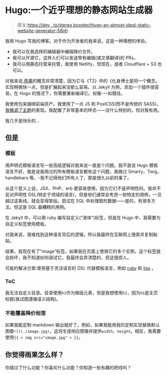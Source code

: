 # Hugo:一个近乎理想的静态网站生成器

> 原文:[https://dev . to/stereo booster/Hugo-an-almost-ideal-static-website-generator-58oh](https://dev.to/stereobooster/hugo-an-almost-ideal-static-website-generator-58oh)

我用 Hugo 写我的博客。对于作为开发者的我来说，这是一种理想的体验。

*   我可以在我选择的编辑器中编辑降价文件。
*   我可以开源它，这样人们可以发送带有编辑(或文章翻译)的 PRs。
*   我可以用静态托管来托管。我使用 Netlify，但现在，或者 Cloudflare + S3 也可以。

对我来说,[雨果](https://gohugo.io/)的概念非常清楚，因为它与《T2》中的《化身博士是同一个概念。实现稍微快一点，但是扩展起来没那么容易。以 Jekyll 为例，添加一个插件很容易。在 Hugo 的情况下，你需要重新编译它。权衡-一如既往。

我使用包来捆绑前端资产。我使用了一点 JS 和 PostCSS(而不是传统的 SASS)。[我微调了主题](https://dev.to/stereobooster/building-high-performance-hugo-theme-3b9)的表现。我配置了非常基本的样式——没什么特别的，但对我有用。

我几乎是快乐的...

## [](#but)但是

### [](#templates)模板

用声明式模板语言写一些高级逻辑对我来说一直是个问题。我不是说 Hugo 模板语言不好。我是说我用过的所有模板语言都有这个问题。我做过 Smarty，Twig，handlebars 等。-我不记得他们所有人了，那是很久以前的事了。

从这个意义上说，JSX、PHP、erb 更容易使用，因为它们不是声明性的。我并不反对声明性 DSL(特定于领域的语言)，但是他们通常会考虑一些特定的用例，一旦越过这条线，就会变得笨拙。尝试在 SQL 中处理图形数据——是的，有很多方法，但这是 SQL 最糟糕的用例。

在 Jekyll 中，可以用 ruby 编写自定义(“液体”)标签，但是在 Hugo 中，我需要为自定义标签使用模板。

对我来说，很难找到这种语言背后的逻辑，所以我最终在互联网上搜索并复制粘贴。

结果，我现在有了“image”标签，如果我在页面上使用它的多个实例，这个标签就会损坏，我不知道如何调试它。我最终会弄清楚的，但这很烦人。

可能的解决方案:使用基于灵活语言的 DSL 代替模板语言，例如 [ruby](https://github.com/goby-lang/goby) 和 [lisp](https://github.com/glycerine/zygomys) 。

### [](#toc)ToC

我无法自定义目录。目录使用`h1`作为根级元素，但是我想使用`h2`，因为`h1`是主页标题(我试图遵循语义结构)。

### [](#cant-override-markdown-tags)不能覆盖降价标签

如果我能定制 markdown 输出就好了，例如，如果我能用我的定制实现替换默认图像`![](./image.jpg)`，这将生成响应图像并提供`width`、`height`。相反，我需要使用`{{ < img src="image.jpg" > }}`。

## [](#what-do-you-think-about-hugo)你觉得雨果怎么样？

你错过了什么功能？你喜欢什么功能？你知道一些有趣的把戏吗？